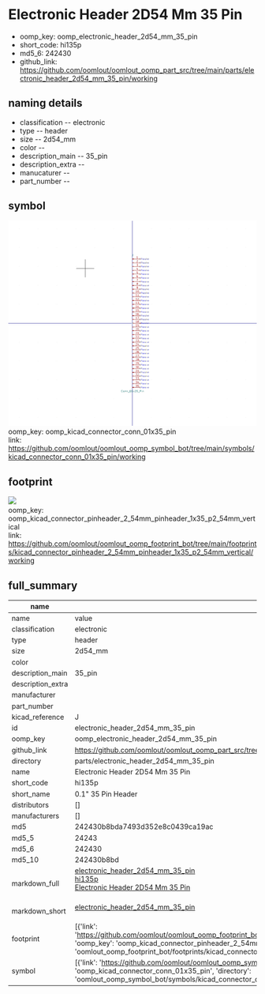 # Electronic Header 2D54 Mm 35 Pin

  
* oomp_key: oomp_electronic_header_2d54_mm_35_pin 
* short_code: hi135p
* md5_6: 242430  
* github_link: https://github.com/oomlout/oomlout_oomp_part_src/tree/main/parts/electronic_header_2d54_mm_35_pin/working  
## naming details
* classification -- electronic
* type -- header
* size -- 2d54_mm
* color -- 
* description_main -- 35_pin
* description_extra -- 
* manucaturer -- 
* part_number -- 



## symbol

![](symbol/0/working/working_600.png)  
oomp_key: oomp_kicad_connector_conn_01x35_pin  
link: https://github.com/oomlout/oomlout_oomp_symbol_bot/tree/main/symbols/kicad_connector_conn_01x35_pin/working  

## footprint

![](footprint/0/working/working_600.png)  
oomp_key: oomp_kicad_connector_pinheader_2_54mm_pinheader_1x35_p2_54mm_vertical  
link: https://github.com/oomlout/oomlout_oomp_footprint_bot/tree/main/footprints/kicad_connector_pinheader_2_54mm_pinheader_1x35_p2_54mm_vertical/working  

## full_summary
| name | value | 
| --- | --- | 
| name | value | 
| classification | electronic | 
| type | header | 
| size | 2d54_mm | 
| color |  | 
| description_main | 35_pin | 
| description_extra |  | 
| manufacturer |  | 
| part_number |  | 
| kicad_reference | J | 
| id | electronic_header_2d54_mm_35_pin | 
| oomp_key | oomp_electronic_header_2d54_mm_35_pin | 
| github_link | https://github.com/oomlout/oomlout_oomp_part_src/tree/main/parts/electronic_header_2d54_mm_35_pin/working | 
| directory | parts/electronic_header_2d54_mm_35_pin | 
| name | Electronic Header 2D54 Mm 35 Pin | 
| short_code | hi135p | 
| short_name | 0.1" 35 Pin Header | 
| distributors | [] | 
| manufacturers | [] | 
| md5 | 242430b8bda7493d352e8c0439ca19ac | 
| md5_5 | 24243 | 
| md5_6 | 242430 | 
| md5_10 | 242430b8bd | 
| markdown_full | [electronic_header_2d54_mm_35_pin](https://github.com/oomlout/oomlout_oomp_part_src/tree/main/parts/electronic_header_2d54_mm_35_pin/working)<br>[hi135p](https://github.com/oomlout/oomlout_oomp_part_src/tree/main/parts/electronic_header_2d54_mm_35_pin/working)<br>[Electronic Header 2D54 Mm 35 Pin](https://github.com/oomlout/oomlout_oomp_part_src/tree/main/parts/electronic_header_2d54_mm_35_pin/working)<br><br> | 
| markdown_short | [electronic_header_2d54_mm_35_pin](https://github.com/oomlout/oomlout_oomp_part_src/tree/main/parts/electronic_header_2d54_mm_35_pin/working)<br><br> | 
| footprint | [{'link': 'https://github.com/oomlout/oomlout_oomp_footprint_bot/tree/main/foootprntss/kicad_connector_pinheader_2_54mm_pinheader_1x35_p2_54mm_vertical', 'oomp_key': 'oomp_kicad_connector_pinheader_2_54mm_pinheader_1x35_p2_54mm_vertical', 'directory': 'oomlout_oomp_footprint_bot/footprints/kicad_connector_pinheader_2_54mm_pinheader_1x35_p2_54mm_vertical//working/working.kicad_mod'}] | 
| symbol | [{'link': 'https://github.com/oomlout/oomlout_oomp_symbol_bot/tree/main/symbols/kicad_connector_conn_01x35_pin', 'oomp_key': 'oomp_kicad_connector_conn_01x35_pin', 'directory': 'oomlout_oomp_symbol_bot/symbols/kicad_connector_conn_01x35_pin//working/working.kicad_sym'}] | 
